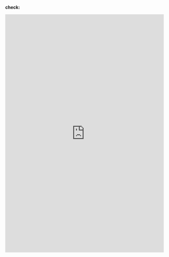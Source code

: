 <b>check:</b>

<iframe title="Province che accolgono più real fuorisede" aria-label="Mappa" id="datawrapper-chart-u39r3" src="https://datawrapper.dwcdn.net/u39r3/1/" scrolling="no" frameborder="0" style="width: 0; min-width: 100% !important; border: none;" height="756" data-external="1"></iframe>
<script type="text/javascript">!function(){"use strict";window.addEventListener("message",(function(e){if(void 0!==e.data["datawrapper-height"]){var t=document.querySelectorAll("iframe");for(var a in e.data["datawrapper-height"])for(var r=0;r<t.length;r++){if(t[r].contentWindow===e.source)t[r].style.height=e.data["datawrapper-height"][a]+"px"}}}))}();
</script>
